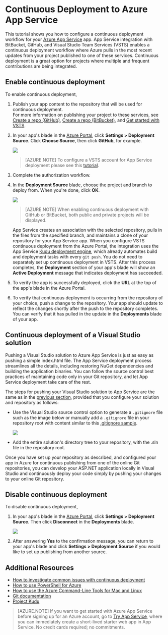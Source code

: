 <properties
	pageTitle="Continuous Deployment to Azure App Service | Azure"
	description="Learn how to enable continuous deployment to Azure App Service."
	services="app-service"
	documentationCenter=""
	authors="dariagrigoriu"
	manager="wpickett"
	editor="mollybos"/>

<tags
	ms.service="app-service"
	ms.workload="na"
	ms.tgt_pltfrm="na"
	ms.devlang="na"
	ms.topic="article"
	ms.date="07/23/2016"
	wacn.date=""
	ms.author="dariagrigoriu"/>
    
# Continuous Deployment to Azure App Service

This tutorial shows you how to configure a continuous deployment workflow for your [Azure App Service] app. App Service integration with BitBucket, GitHub, and Visual Studio Team Services (VSTS) enables a continuous deployment workflow where Azure pulls in the most recent updates from your project published to one of these services. Continuous deployment is a great option for projects where multiple and frequent contributions are being integrated.

## <a name="overview"></a>Enable continuous deployment

To enable continuous deployment, 

1. Publish your app content to the repository that will be used for continuous deployment.  
    For more information on publishing your project to these services, see [Create a repo (GitHub)], [Create a repo (BitBucket)], and [Get started with VSTS].

2. In your app's blade in the [Azure Portal], click **Settings > Deployment Source**. Click **Choose Source**, then click **GitHub**, for example.  

	![](./media/app-service-continuous-deployment/cd_options.png)
	
    > [AZURE.NOTE] To configure a VSTS account for App Service deployment please see this [tutorial](https://github.com/projectkudu/kudu/wiki/Setting-up-a-VSTS-account-so-it-can-deploy-to-a-Web-App).
    
3. Complete the authorization workflow. 

4. In the **Deployment Source** blade, choose the project and branch to deploy from. When you're done, click **OK**.
  
	![](./media/app-service-continuous-deployment/github_option.png)

	> [AZURE.NOTE] When enabling continuous deployment with GitHub or BitBucket, both public and private projects will be displayed.

    App Service creates an association with the selected repository, pulls in the files from the specified branch, and maintains a clone of your repository for your App Service app. When you configure VSTS continuous deployment from the Azure Portal, the integration uses the App Service [Kudu deployment engine](https://github.com/projectkudu/kudu/wiki), which already automates build and deployment tasks with every `git push`. You do not need to separately set up continuous deployment in VSTS. After this process completes, the **Deployment** section of your app's blade will show an **Active Deployment** message that indicates deployment has succeeded.

5. To verify the app is successfully deployed, click the **URL** at the top of the app's blade in the Azure Portal. 

6. To verify that continuous deployment is occurring from the repository of your choice, push a change to the repository. Your app should update to reflect the changes shortly after the push to the repository completes. You can verify that it has pulled in the update in the **Deployments** blade of your app.

## <a name="VSsolution"></a>Continuous deployment of a Visual Studio solution 

Pushing a Visual Studio solution to Azure App Service is just as easy as pushing a simple index.html file. The App Service deployment process streamlines all the details, including restoring NuGet dependencies and building the application binaries. You can follow the source control best practices of maintaining code only in your Git repository, and let App Service deployment take care of the rest.

The steps for pushing your Visual Studio solution to App Service are the same as in the [previous section](#overview), provided that you configure your solution and repository as follows:

-	Use the Visual Studio source control option to generate a `.gitignore` file such as the image below or manually add a `.gitignore` file in your repository root with content similar to this [.gitignore sample](https://github.com/github/gitignore/blob/master/VisualStudio.gitignore). 

    ![](./media/app-service-continuous-deployment/VS_source_control.png)
 
-	Add the entire solution's directory tree to your repository, with the .sln file in the repository root.

Once you have set up your repository as described, and configured your app in Azure for continuous publishing from one of the online Git repositories, you can develop your ASP.NET application locally in Visual Studio and continuously deploy your code simply by pushing your changes to your online Git repository.

## <a name="disableCD"></a>Disable continuous deployment

To disable continuous deployment, 

1. In your app's blade in the [Azure Portal], click **Settings > Deployment Source**. Then click **Disconnect** in the **Deployments** blade.

    ![](./media/app-service-continuous-deployment/cd_disconnect.png)	

2. After answering **Yes** to the confirmation message, you can return to your app's blade and click **Settings > Deployment Source** if you would like to set up publishing from another source.

## Additional Resources

* [How to investigate common issues with continuous deployment](https://github.com/projectkudu/kudu/wiki/Investigating-continuous-deployment)
* [How to use PowerShell for Azure]
* [How to use the Azure Command-Line Tools for Mac and Linux]
* [Git documentation]
* [Project Kudu](https://github.com/projectkudu/kudu/wiki)

>[AZURE.NOTE] If you want to get started with Azure App Service before signing up for an Azure account, go to [Try App Service](https://tryappservice.azure.com/), where you can immediately create a short-lived starter web app in App Service. No credit cards required; no commitments.

[Azure App Service]: /documentation/articles/app-service-changes-existing-services/ 
[Azure Portal]: https://portal.azure.cn
[VSTS Portal]: https://www.visualstudio.com/products/visual-studio-team-services-vs.aspx
[Installing Git]: http://git-scm.com/book/zh/v2/%E8%B5%B7%E6%AD%A5-%E5%AE%89%E8%A3%85-Git
[How to use PowerShell for Azure]: /documentation/articles/powershell-install-configure/
[How to use the Azure Command-Line Tools for Mac and Linux]: /documentation/articles/xplat-cli-install/
[Git Documentation]: http://git-scm.com/documentation

[Create a repo (GitHub)]: https://help.github.com/articles/create-a-repo
[Create a repo (BitBucket)]: https://confluence.atlassian.com/display/BITBUCKET/Create+an+Account+and+a+Git+Repo
[Get started with VSTS]: https://www.visualstudio.com/get-started/overview-of-get-started-tasks-vs
[Continuous delivery to Azure using Visual Studio Team Services]: /documentation/articles/cloud-services-continuous-delivery-use-vso/
